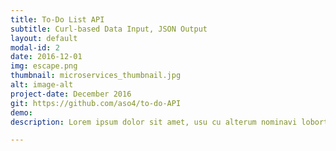 ```yaml
---
title: To-Do List API
subtitle: Curl-based Data Input, JSON Output
layout: default
modal-id: 2
date: 2016-12-01
img: escape.png
thumbnail: microservices_thumbnail.jpg
alt: image-alt
project-date: December 2016
git: https://github.com/aso4/to-do-API
demo:
description: Lorem ipsum dolor sit amet, usu cu alterum nominavi lobortis. At duo novum diceret. Tantas apeirian vix et, usu sanctus postulant inciderint ut, populo diceret necessitatibus in vim. Cu eum dicam feugiat noluisse.

---
```


